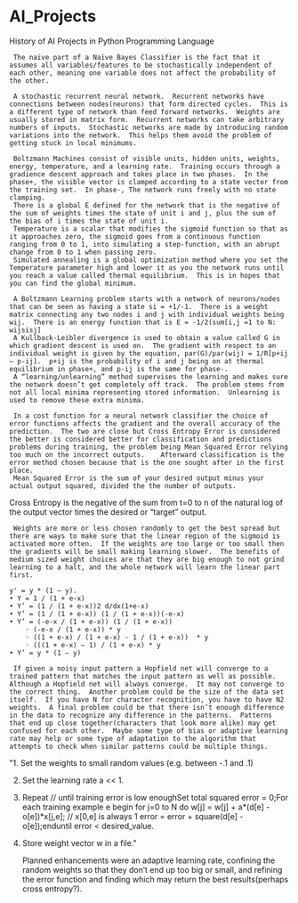 # AI_Projects
History of AI Projects in Python Programming Language


     The naïve part of a Naïve Bayes Classifier is the fact that it assumes all variables/features to be stochastically independent of each other, meaning one variable does not affect the probability of the other.

     A stochastic recurrent neural network.  Recurrent networks have connections between nodes(neurons) that form directed cycles.  This is a different type of network than feed forward networks.  Weights are usually stored in matrix form.  Recurrent networks can take arbitrary numbers of inputs.  Stochastic networks are made by introducing random variations into the network.  This helps them avoid the problem of getting stuck in local minimums.
     
     Boltzmann Machines consist of visible units, hidden units, weights, energy, temperature, and a learning rate.  Training occurs through a gradience descent approach and takes place in two phases.  In the phase+­, the visible vector is clamped according to a state vector from the training set.  In phase-, The network runs freely with no state clamping.
     There is a global E defined for the network that is the negative of the sum of weights times the state of unit i and j, plus the sum of the bias of i times the state of unit i.
     Temperature is a scalar that modifies the sigmoid function so that as it approaches zero, the sigmoid goes from a continuous function ranging from 0 to 1, into simulating a step-function, with an abrupt change from 0 to 1 when passing zero.
     Simulated annealing is a global optimization method where you set the Temperature parameter high and lower it as you the network runs until you reach a value called thermal equilibrium.  This is in hopes that you can find the global minimum.

     A Boltzmann Learning problem starts with a network of neurons/nodes that can be seen as having a state si = +1/-1.  There is a weight matrix connecting any two nodes i and j with individual weights being wij.  There is an energy function that is E = -1/2(sum[i,j =1 to N: wijsisj]
     A Kullback-Leibler divergence is used to obtain a value called G in which gradient descent is used on.  The gradient with respect to an individual weight is given by the equation, par(G)/par(wij) = 1/R[p­+ij – p-ij].  p+ij is the probability of i and j being on at thermal equilibrium in phase+, and p-ij is the same for phase-.
     A “learning/unlearning” method supervises the learning and makes sure the network doesn’t get completely off track.  The problem stems from not all local minima representing stored information.  Unlearning is used to remove these extra minima. 

     In a cost function for a neural network classifier the choice of error functions affects the gradient and the overall accuracy of the prediction.  The two are close but Cross Entropy Error is considered the better is considered better for classification and predictions problems during training, the problem being Mean Squared Error relying too much on the incorrect outputs.    Afterward classification is the error method chosen because that is the one sought after in the first place. 
     Mean Squared Error is the sum of your desired output minus your actual output squared, divided the the number of outputs.
Cross Entropy is the negative of the sum from t=0 to n of the natural log of the output vector times the desired or “target” output.

     Weights are more or less chosen randomly to get the best spread but there are ways to make sure that the linear region of the sigmoid is activated more often.  If the weights are too large or too small then the gradients will be small making learning slower.  The benefits of medium sized weight choices are that they are big enough to not grind learning to a halt, and the whole network will learn the linear part first.

	y' = y * (1 – y).
    • Y = 1 / (1 + e-x)
    • Y’ = (1 / (1 + e-x))2 d/dx(1+e-x)
    • Y’ = (1 / (1 + e-x)) (1 / (1 + e-x))(-e-x)
    • Y’ = (-e-x / (1 + e-x)) (1 / (1 + e-x))
        ◦ (-e-x / (1 + e-x)) * y
        ◦ ((1 + e-x) / (1 + e-x) - 1 / (1 + e-x))  * y
        ◦ (((1 + e-x) – 1) / (1 + e-x) * y
    • Y’ = y * (1 – y)

     If given a noisy input pattern a Hopfield net will converge to a trained pattern that matches the input pattern as well as possible.  Although a Hopfield net will always converge.  It may not converge to the correct thing.  Another problem could be the size of the data set itself.  If you have N for character recognition, you have to have N2 weights.  A final problem could be that there isn’t enough difference in the data to recognize any difference in the patterns.  Patterns that end up close together(characters that look more alike) may get confused for each other.  Maybe some type of bias or adaptive learning rate may help or some type of adaptation to the algorithm that attempts to check when similar patterns could be multiple things.

"1. Set the weights to small random values (e.g. between -.1 and .1)

2. Set the learning rate a << 1.

3. Repeat // until training error is low enoughSet total squared error = 0;For each training example e begin 
for j=0 to N do w[j] = w[j] + a*(d[e] - o[e])*x[j,e]; // x[0,e] is always 1
error = error + square(d[e] - o[e]);enduntil error < desired_value.

4. Store weight vector w in a file."


     Planned enhancements were an adaptive learning rate, confining the random weights so that they don’t end up too big or small, and refining the error function and finding which may return the best results(perhaps cross entropy?).

